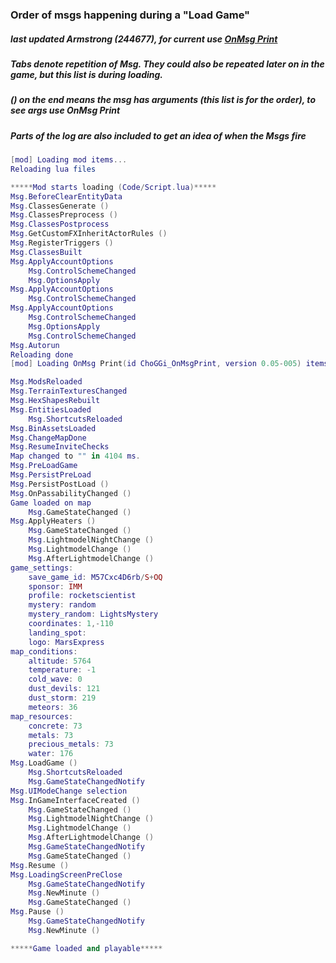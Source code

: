 ### Order of msgs happening during a "Load Game"
##### last updated Armstrong (244677), for current use [OnMsg Print](https://github.com/ChoGGi/SurvivingMars_CheatMods/tree/master/Mods%20ChoGGi/OnMsg%20Print)

##### Tabs denote repetition of Msg. They could also be repeated later on in the game, but this list is during loading.
##### () on the end means the msg has arguments (this list is for the order), to see args use OnMsg Print
##### Parts of the log are also included to get an idea of when the Msgs fire
```lua
[mod] Loading mod items...
Reloading lua files

*****Mod starts loading (Code/Script.lua)*****
Msg.BeforeClearEntityData
Msg.ClassesGenerate ()
Msg.ClassesPreprocess ()
Msg.ClassesPostprocess
Msg.GetCustomFXInheritActorRules ()
Msg.RegisterTriggers ()
Msg.ClassesBuilt
Msg.ApplyAccountOptions
	Msg.ControlSchemeChanged
	Msg.OptionsApply
Msg.ApplyAccountOptions
	Msg.ControlSchemeChanged
Msg.ApplyAccountOptions
	Msg.ControlSchemeChanged
	Msg.OptionsApply
	Msg.ControlSchemeChanged
Msg.Autorun
Reloading done
[mod] Loading OnMsg Print(id ChoGGi_OnMsgPrint, version 0.05-005) items from AppData/Mods/OnMsg Print/

Msg.ModsReloaded
Msg.TerrainTexturesChanged
Msg.HexShapesRebuilt
Msg.EntitiesLoaded
	Msg.ShortcutsReloaded
Msg.BinAssetsLoaded
Msg.ChangeMapDone
Msg.ResumeInviteChecks
Map changed to "" in 4104 ms.
Msg.PreLoadGame
Msg.PersistPreLoad
Msg.PersistPostLoad ()
Msg.OnPassabilityChanged ()
Game loaded on map
	Msg.GameStateChanged ()
Msg.ApplyHeaters ()
	Msg.GameStateChanged ()
	Msg.LightmodelNightChange ()
	Msg.LightmodelChange ()
	Msg.AfterLightmodelChange ()
game_settings:
    save_game_id: M57Cxc4D6rb/S+OQ
    sponsor: IMM
    profile: rocketscientist
    mystery: random
    mystery_random: LightsMystery
    coordinates: 1,-110
    landing_spot:
    logo: MarsExpress
map_conditions:
    altitude: 5764
    temperature: -1
    cold_wave: 0
    dust_devils: 121
    dust_storm: 219
    meteors: 36
map_resources:
    concrete: 73
    metals: 73
    precious_metals: 73
    water: 176
Msg.LoadGame ()
	Msg.ShortcutsReloaded
	Msg.GameStateChangedNotify
Msg.UIModeChange selection
Msg.InGameInterfaceCreated ()
	Msg.GameStateChanged ()
	Msg.LightmodelNightChange ()
	Msg.LightmodelChange ()
	Msg.AfterLightmodelChange ()
	Msg.GameStateChangedNotify
	Msg.GameStateChanged ()
Msg.Resume ()
Msg.LoadingScreenPreClose
	Msg.GameStateChangedNotify
	Msg.NewMinute ()
	Msg.GameStateChanged ()
Msg.Pause ()
	Msg.GameStateChangedNotify
	Msg.NewMinute ()

*****Game loaded and playable*****
```